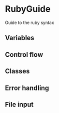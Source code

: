 # RubyGuide
Guide to the ruby syntax
## Variables 
## Control flow
## Classes 
## Error handling
## File input 

